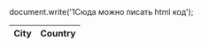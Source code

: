 <!doctype html>
<html lang="ru">

<head>
  <meta charset="UTF-8">
</head>
    
<body>
document.write('1Сюда можно писать html код'); 
<table id="table">
    <thead>
        <tr>
            <th>City</th>
            <th>Country</th>
        </tr>
    </thead>
    <tbody>
    </tbody>
</table>

<script>
document.write('1Сюда можно писать html код');
alert("Один");
</script>

<script>
document.write('2Сюда можно писать html код');
alert("Два");
</script>

</body>

